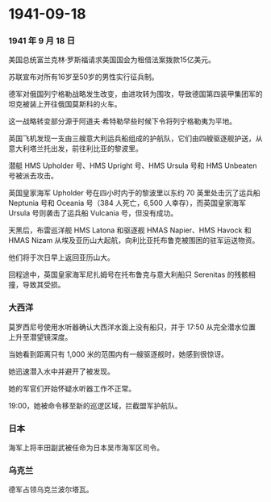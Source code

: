 # 1941-09-18

### 1941 年 9 月 18 日

美国总统富兰克林·罗斯福请求美国国会为租借法案拨款15亿美元。

苏联宣布对所有16岁至50岁的男性实行征兵制。

德军对俄国列宁格勒战略发生改变，由进攻转为围攻，导致德国第四装甲集团军的坦克被装上开往俄国莫斯科的火车。

这一战略转变部分源于阿道夫·希特勒早些时候下令将列宁格勒夷为平地。

英国飞机发现一支由三艘意大利运兵船组成的护航队，它们由四艘驱逐舰护送，从意大利塔兰托出发，前往利比亚的黎波里。

潜艇 HMS Upholder 号、HMS Upright 号、HMS Ursula 号和 HMS Unbeaten
号被派去攻击。

英国皇家海军 Upholder 号在四小时内于的黎波里以东约 70 英里处击沉了运兵船
Neptunia 号和 Oceania 号（384 人死亡，6,500 人幸存），而英国皇家海军
Ursula 号则袭击了运兵船 Vulcania 号，但没有成功。

天黑后，布雷巡洋舰 HMS Latona 和驱逐舰 HMAS Napier、HMS Havock 和 HMAS
Nizam 从埃及亚历山大起航，向利比亚托布鲁克被围困的驻军运送物资。

他们将于次日早上返回亚历山大。

回程途中，英国皇家海军尼扎姆号在托布鲁克与意大利船只 Serenitas
的残骸相撞，导致其受损。

### 大西洋

莫罗西尼号使用水听器确认大西洋水面上没有船只，并于 17:50
从完全潜水位置上升至潜望镜深度。

当她看到距离只有 1,000 米的范围内有一艘驱逐舰时，她感到很惊讶。

她迅速潜入水中并避开了被发现。

她的军官们开始怀疑水听器工作不正常。

19:00，她被命令移至新的巡逻区域，拦截盟军护航队。

### 日本

海军上将丰田副武被任命为日本吴市海军区司令。

### 乌克兰

德军占领乌克兰波尔塔瓦。